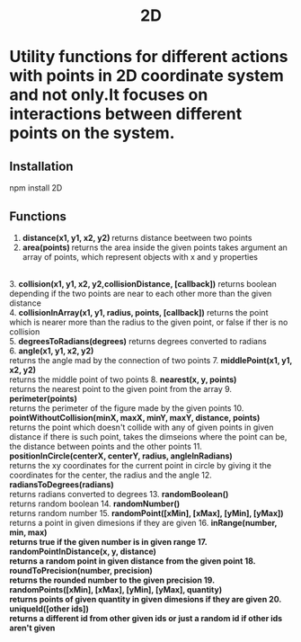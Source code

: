 <h1 align="center">2D<h1>

Utility functions for different actions with points in 2D coordinate
system and not only.It focuses on interactions between different points
on the system.

## Installation

>>>
  npm install 2D
>>>

## Functions

1. <b>distance(x1, y1, x2, y2) </b> 
   returns distance beetween two points
   <br />
2.  <b>area(points) </b>
   returns the area inside the given points
   takes argument an array of points, which represent objects with x and y properties
   <br />
3. <b>collision(x1, y1, x2, y2,collisionDistance, [callback])</b>
   returns boolean depending if the two points are near to each other more than the given distance
   <br />
4. <b>collisionInArray(x1, y1, radius, points, [callback])</b>
   returns the point which is nearer more than the radius to the given point, or false if ther is no collision
   <br/>
5. <b>degreesToRadians(degrees)</b>
   returns degrees converted to radians
   <br />
6. <b>angle(x1, y1, x2, y2)</b>
   <br />
   returns the angle mad by the connection of two points
7. <b>middlePoint(x1, y1, x2, y2)</b>
   <br />
   returns the middle point of two points
8. <b>nearest(x, y, points)</b>
   <br />
   returns the nearest point to the given point from the array
9. <b>perimeter(points)</b>
   <br />
   returns the perimeter of the figure made by the given points
10. <b>pointWithoutCollision(minX, maxX, minY, maxY, distance, points)</b>
   <br />
   returns the point which doesn't collide with any of given points 
   in given distance if there is such point, takes the dimseions where the point can be, the distance between points and the other points
11. <b>positionInCircle(centerX, centerY, radius, angleInRadians)</b>
   <br />
    returns the xy coordinates for the current point in circle by giving it the coordinates for the center, the radius and the angle 
12. <b>radiansToDegrees(radians)</b>
   <br />
    returns radians converted to degrees
13. <b>randomBoolean()</b>
   <br />
    returns random boolean
14. <b>randomNumber()</b>
   <br />
    returns random number
15. <b>randomPoint([xMin], [xMax], [yMin], [yMax])</b>
   <br />
    returns a point in given dimesions if they are given
16. <b>inRange(number, min, max)
   <br />
    returns true if the given number is in given range
17. <b>randomPointInDistance(x, y, distance)</b>
   <br />
    returns a random point in given distance from the given point
18. <b>roundToPrecision(number, precision)</b>
   <br />
    returns the rounded number to the given precision
19. <b>randomPoints([xMin], [xMax], [yMin], [yMax], quantity)</b>
   <br />
    returns points of given quantity in given dimesions if they are given
20. <b>uniqueId([other ids])</b>
   <br />
    returns a different id from other given ids or just a random id if other ids aren't given